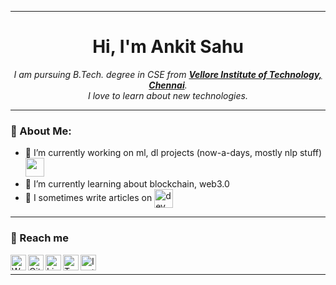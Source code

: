 

<hr>
<h1 align="center">Hi, I'm Ankit Sahu</h1>


<p align="center">
  <em>
    I am pursuing B.Tech. degree in CSE from <a href="https://chennai.vit.ac.in"> <b>Vellore Institute of Technology, Chennai</b></a>.<br>
    I love to learn about new technologies. <br>
  </em> 
</p>
<hr>

### 🤵 About Me:
- 🔭 I’m currently working on ml, dl projects (now-a-days, mostly nlp stuff)
      <img src="https://media.giphy.com/media/WUlplcMpOCEmTGBtBW/giphy.gif" width="30">
- 🌱 I’m currently learning about blockchain, web3.0
- 📝 I sometimes write articles on 
      [<img align="center" alt="dev" height="30px" src="https://d2fltix0v2e0sb.cloudfront.net/dev-badge.svg" />](https://dev.to/ankitsahu)
<!-- - ⚡ Fun fact: I can't stop distro hopping -->

<hr>

### 💬 Reach me

[<img align="left" alt="Website" height="25px" src="https://cdn-icons-png.flaticon.com/512/3988/3988027.png" />](https://ankitsawho.github.io/)
[<img align="left" alt="Github" height="25px" src="https://cdn-icons-png.flaticon.com/512/889/889192.png" />](https://github.com/ankitsawho)
[<img align="left" alt="LinkedIn" height="25px" src="https://cdn-icons-png.flaticon.com/512/1383/1383262.png"/>](https://www.linkedin.com/in/ankit-kumar-sahu-8817681a4/)
[<img align="left" alt="Twitter" height="25px" src="https://www.chicagotribune.com/resizer/z3TDFPSThe-Ac5MSsNlXt02qqoY=/630x630/cloudfront-us-east-1.images.arcpublishing.com/tronc/S7ZY5KQ2G6UVOTLMEYXW5S5P3M.jpg" />](https://twitter.com/ankitsawho)
[<img align="left" alt="Instagram" height="25px" src="https://cdn-icons-png.flaticon.com/512/408/408707.png" />](https://instagram.com/ankitsawho/)
<br>
<hr>



<!-- - 👯 I’m looking to collaborate on ... -->
<!-- - 🤔 I’m looking for help with ... -->
<!-- - 💬 Ask me about ... -->
<!-- - 📫 How to reach me: ... -->
<!-- - 😄 Pronouns: ... -->
